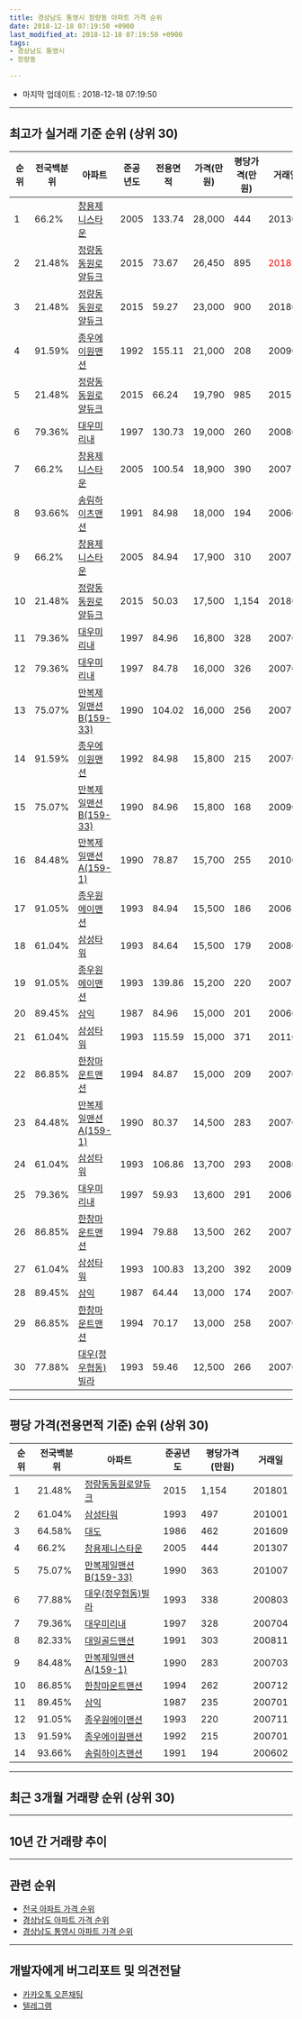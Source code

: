 ```yaml
---
title: 경상남도 통영시 정량동 아파트 가격 순위
date: 2018-12-18 07:19:50 +0900
last_modified_at: 2018-12-18 07:19:50 +0900
tags:
- 경상남도 통영시
- 정량동

---
```


* 마지막 업데이트 : 2018-12-18 07:19:50

---

## 최고가 실거래 기준 순위 (상위 30)


|순위|전국백분위|아파트|준공년도|전용면적|가격(만원)|평당가격(만원)|거래일|
|---|---|---|---|---|---|---|---|
|1|66.2%|[창용제니스타운](https://search.naver.com/search.naver?query=%EA%B2%BD%EC%83%81%EB%82%A8%EB%8F%84+%ED%86%B5%EC%98%81%EC%8B%9C+%EC%A0%95%EB%9F%89%EB%8F%99+%EC%B0%BD%EC%9A%A9%EC%A0%9C%EB%8B%88%EC%8A%A4%ED%83%80%EC%9A%B4)|2005|133.74|28,000|444|201307|
|2|21.48%|[정량동동원로얄듀크](https://search.naver.com/search.naver?query=%EA%B2%BD%EC%83%81%EB%82%A8%EB%8F%84+%ED%86%B5%EC%98%81%EC%8B%9C+%EC%A0%95%EB%9F%89%EB%8F%99+%EC%A0%95%EB%9F%89%EB%8F%99%EB%8F%99%EC%9B%90%EB%A1%9C%EC%96%84%EB%93%80%ED%81%AC)|2015|73.67|26,450|895|<span style="color:red">201810</span>|
|3|21.48%|[정량동동원로얄듀크](https://search.naver.com/search.naver?query=%EA%B2%BD%EC%83%81%EB%82%A8%EB%8F%84+%ED%86%B5%EC%98%81%EC%8B%9C+%EC%A0%95%EB%9F%89%EB%8F%99+%EC%A0%95%EB%9F%89%EB%8F%99%EB%8F%99%EC%9B%90%EB%A1%9C%EC%96%84%EB%93%80%ED%81%AC)|2015|59.27|23,000|900|201808|
|4|91.59%|[종우에이원맨션](https://search.naver.com/search.naver?query=%EA%B2%BD%EC%83%81%EB%82%A8%EB%8F%84+%ED%86%B5%EC%98%81%EC%8B%9C+%EC%A0%95%EB%9F%89%EB%8F%99+%EC%A2%85%EC%9A%B0%EC%97%90%EC%9D%B4%EC%9B%90%EB%A7%A8%EC%85%98)|1992|155.11|21,000|208|200906|
|5|21.48%|[정량동동원로얄듀크](https://search.naver.com/search.naver?query=%EA%B2%BD%EC%83%81%EB%82%A8%EB%8F%84+%ED%86%B5%EC%98%81%EC%8B%9C+%EC%A0%95%EB%9F%89%EB%8F%99+%EC%A0%95%EB%9F%89%EB%8F%99%EB%8F%99%EC%9B%90%EB%A1%9C%EC%96%84%EB%93%80%ED%81%AC)|2015|66.24|19,790|985|201511|
|6|79.36%|[대우미리내](https://search.naver.com/search.naver?query=%EA%B2%BD%EC%83%81%EB%82%A8%EB%8F%84+%ED%86%B5%EC%98%81%EC%8B%9C+%EC%A0%95%EB%9F%89%EB%8F%99+%EB%8C%80%EC%9A%B0%EB%AF%B8%EB%A6%AC%EB%82%B4)|1997|130.73|19,000|260|200803|
|7|66.2%|[창용제니스타운](https://search.naver.com/search.naver?query=%EA%B2%BD%EC%83%81%EB%82%A8%EB%8F%84+%ED%86%B5%EC%98%81%EC%8B%9C+%EC%A0%95%EB%9F%89%EB%8F%99+%EC%B0%BD%EC%9A%A9%EC%A0%9C%EB%8B%88%EC%8A%A4%ED%83%80%EC%9A%B4)|2005|100.54|18,900|390|200711|
|8|93.66%|[송림하이츠맨션](https://search.naver.com/search.naver?query=%EA%B2%BD%EC%83%81%EB%82%A8%EB%8F%84+%ED%86%B5%EC%98%81%EC%8B%9C+%EC%A0%95%EB%9F%89%EB%8F%99+%EC%86%A1%EB%A6%BC%ED%95%98%EC%9D%B4%EC%B8%A0%EB%A7%A8%EC%85%98)|1991|84.98|18,000|194|200602|
|9|66.2%|[창용제니스타운](https://search.naver.com/search.naver?query=%EA%B2%BD%EC%83%81%EB%82%A8%EB%8F%84+%ED%86%B5%EC%98%81%EC%8B%9C+%EC%A0%95%EB%9F%89%EB%8F%99+%EC%B0%BD%EC%9A%A9%EC%A0%9C%EB%8B%88%EC%8A%A4%ED%83%80%EC%9A%B4)|2005|84.94|17,900|310|200710|
|10|21.48%|[정량동동원로얄듀크](https://search.naver.com/search.naver?query=%EA%B2%BD%EC%83%81%EB%82%A8%EB%8F%84+%ED%86%B5%EC%98%81%EC%8B%9C+%EC%A0%95%EB%9F%89%EB%8F%99+%EC%A0%95%EB%9F%89%EB%8F%99%EB%8F%99%EC%9B%90%EB%A1%9C%EC%96%84%EB%93%80%ED%81%AC)|2015|50.03|17,500|1,154|201801|
|11|79.36%|[대우미리내](https://search.naver.com/search.naver?query=%EA%B2%BD%EC%83%81%EB%82%A8%EB%8F%84+%ED%86%B5%EC%98%81%EC%8B%9C+%EC%A0%95%EB%9F%89%EB%8F%99+%EB%8C%80%EC%9A%B0%EB%AF%B8%EB%A6%AC%EB%82%B4)|1997|84.96|16,800|328|200704|
|12|79.36%|[대우미리내](https://search.naver.com/search.naver?query=%EA%B2%BD%EC%83%81%EB%82%A8%EB%8F%84+%ED%86%B5%EC%98%81%EC%8B%9C+%EC%A0%95%EB%9F%89%EB%8F%99+%EB%8C%80%EC%9A%B0%EB%AF%B8%EB%A6%AC%EB%82%B4)|1997|84.78|16,000|326|200701|
|13|75.07%|[만복제일맨션B(159-33)](https://search.naver.com/search.naver?query=%EA%B2%BD%EC%83%81%EB%82%A8%EB%8F%84+%ED%86%B5%EC%98%81%EC%8B%9C+%EC%A0%95%EB%9F%89%EB%8F%99+%EB%A7%8C%EB%B3%B5%EC%A0%9C%EC%9D%BC%EB%A7%A8%EC%85%98B%28159-33%29)|1990|104.02|16,000|256|200711|
|14|91.59%|[종우에이원맨션](https://search.naver.com/search.naver?query=%EA%B2%BD%EC%83%81%EB%82%A8%EB%8F%84+%ED%86%B5%EC%98%81%EC%8B%9C+%EC%A0%95%EB%9F%89%EB%8F%99+%EC%A2%85%EC%9A%B0%EC%97%90%EC%9D%B4%EC%9B%90%EB%A7%A8%EC%85%98)|1992|84.98|15,800|215|200701|
|15|75.07%|[만복제일맨션B(159-33)](https://search.naver.com/search.naver?query=%EA%B2%BD%EC%83%81%EB%82%A8%EB%8F%84+%ED%86%B5%EC%98%81%EC%8B%9C+%EC%A0%95%EB%9F%89%EB%8F%99+%EB%A7%8C%EB%B3%B5%EC%A0%9C%EC%9D%BC%EB%A7%A8%EC%85%98B%28159-33%29)|1990|84.96|15,800|168|200904|
|16|84.48%|[만복제일맨션A(159-1)](https://search.naver.com/search.naver?query=%EA%B2%BD%EC%83%81%EB%82%A8%EB%8F%84+%ED%86%B5%EC%98%81%EC%8B%9C+%EC%A0%95%EB%9F%89%EB%8F%99+%EB%A7%8C%EB%B3%B5%EC%A0%9C%EC%9D%BC%EB%A7%A8%EC%85%98A%28159-1%29)|1990|78.87|15,700|255|201005|
|17|91.05%|[종우원에이맨션](https://search.naver.com/search.naver?query=%EA%B2%BD%EC%83%81%EB%82%A8%EB%8F%84+%ED%86%B5%EC%98%81%EC%8B%9C+%EC%A0%95%EB%9F%89%EB%8F%99+%EC%A2%85%EC%9A%B0%EC%9B%90%EC%97%90%EC%9D%B4%EB%A7%A8%EC%85%98)|1993|84.94|15,500|186|200612|
|18|61.04%|[삼성타워](https://search.naver.com/search.naver?query=%EA%B2%BD%EC%83%81%EB%82%A8%EB%8F%84+%ED%86%B5%EC%98%81%EC%8B%9C+%EC%A0%95%EB%9F%89%EB%8F%99+%EC%82%BC%EC%84%B1%ED%83%80%EC%9B%8C)|1993|84.64|15,500|179|200801|
|19|91.05%|[종우원에이맨션](https://search.naver.com/search.naver?query=%EA%B2%BD%EC%83%81%EB%82%A8%EB%8F%84+%ED%86%B5%EC%98%81%EC%8B%9C+%EC%A0%95%EB%9F%89%EB%8F%99+%EC%A2%85%EC%9A%B0%EC%9B%90%EC%97%90%EC%9D%B4%EB%A7%A8%EC%85%98)|1993|139.86|15,200|220|200711|
|20|89.45%|[삼익](https://search.naver.com/search.naver?query=%EA%B2%BD%EC%83%81%EB%82%A8%EB%8F%84+%ED%86%B5%EC%98%81%EC%8B%9C+%EC%A0%95%EB%9F%89%EB%8F%99+%EC%82%BC%EC%9D%B5)|1987|84.96|15,000|201|200602|
|21|61.04%|[삼성타워](https://search.naver.com/search.naver?query=%EA%B2%BD%EC%83%81%EB%82%A8%EB%8F%84+%ED%86%B5%EC%98%81%EC%8B%9C+%EC%A0%95%EB%9F%89%EB%8F%99+%EC%82%BC%EC%84%B1%ED%83%80%EC%9B%8C)|1993|115.59|15,000|371|201107|
|22|86.85%|[한창마운트맨션](https://search.naver.com/search.naver?query=%EA%B2%BD%EC%83%81%EB%82%A8%EB%8F%84+%ED%86%B5%EC%98%81%EC%8B%9C+%EC%A0%95%EB%9F%89%EB%8F%99+%ED%95%9C%EC%B0%BD%EB%A7%88%EC%9A%B4%ED%8A%B8%EB%A7%A8%EC%85%98)|1994|84.87|15,000|209|200704|
|23|84.48%|[만복제일맨션A(159-1)](https://search.naver.com/search.naver?query=%EA%B2%BD%EC%83%81%EB%82%A8%EB%8F%84+%ED%86%B5%EC%98%81%EC%8B%9C+%EC%A0%95%EB%9F%89%EB%8F%99+%EB%A7%8C%EB%B3%B5%EC%A0%9C%EC%9D%BC%EB%A7%A8%EC%85%98A%28159-1%29)|1990|80.37|14,500|283|200703|
|24|61.04%|[삼성타워](https://search.naver.com/search.naver?query=%EA%B2%BD%EC%83%81%EB%82%A8%EB%8F%84+%ED%86%B5%EC%98%81%EC%8B%9C+%EC%A0%95%EB%9F%89%EB%8F%99+%EC%82%BC%EC%84%B1%ED%83%80%EC%9B%8C)|1993|106.86|13,700|293|200803|
|25|79.36%|[대우미리내](https://search.naver.com/search.naver?query=%EA%B2%BD%EC%83%81%EB%82%A8%EB%8F%84+%ED%86%B5%EC%98%81%EC%8B%9C+%EC%A0%95%EB%9F%89%EB%8F%99+%EB%8C%80%EC%9A%B0%EB%AF%B8%EB%A6%AC%EB%82%B4)|1997|59.93|13,600|291|200612|
|26|86.85%|[한창마운트맨션](https://search.naver.com/search.naver?query=%EA%B2%BD%EC%83%81%EB%82%A8%EB%8F%84+%ED%86%B5%EC%98%81%EC%8B%9C+%EC%A0%95%EB%9F%89%EB%8F%99+%ED%95%9C%EC%B0%BD%EB%A7%88%EC%9A%B4%ED%8A%B8%EB%A7%A8%EC%85%98)|1994|79.88|13,500|262|200712|
|27|61.04%|[삼성타워](https://search.naver.com/search.naver?query=%EA%B2%BD%EC%83%81%EB%82%A8%EB%8F%84+%ED%86%B5%EC%98%81%EC%8B%9C+%EC%A0%95%EB%9F%89%EB%8F%99+%EC%82%BC%EC%84%B1%ED%83%80%EC%9B%8C)|1993|100.83|13,200|392|200910|
|28|89.45%|[삼익](https://search.naver.com/search.naver?query=%EA%B2%BD%EC%83%81%EB%82%A8%EB%8F%84+%ED%86%B5%EC%98%81%EC%8B%9C+%EC%A0%95%EB%9F%89%EB%8F%99+%EC%82%BC%EC%9D%B5)|1987|64.44|13,000|174|200705|
|29|86.85%|[한창마운트맨션](https://search.naver.com/search.naver?query=%EA%B2%BD%EC%83%81%EB%82%A8%EB%8F%84+%ED%86%B5%EC%98%81%EC%8B%9C+%EC%A0%95%EB%9F%89%EB%8F%99+%ED%95%9C%EC%B0%BD%EB%A7%88%EC%9A%B4%ED%8A%B8%EB%A7%A8%EC%85%98)|1994|70.17|13,000|258|200703|
|30|77.88%|[대우(정우협동)빌라](https://search.naver.com/search.naver?query=%EA%B2%BD%EC%83%81%EB%82%A8%EB%8F%84+%ED%86%B5%EC%98%81%EC%8B%9C+%EC%A0%95%EB%9F%89%EB%8F%99+%EB%8C%80%EC%9A%B0%28%EC%A0%95%EC%9A%B0%ED%98%91%EB%8F%99%29%EB%B9%8C%EB%9D%BC)|1993|59.46|12,500|266|200701|


---

## 평당 가격(전용면적 기준) 순위 (상위 30)


|순위|전국백분위|아파트|준공년도|평당가격(만원)|거래일|
|---|---|---|---|---|---|
|1|21.48%|[정량동동원로얄듀크](https://search.naver.com/search.naver?query=%EA%B2%BD%EC%83%81%EB%82%A8%EB%8F%84+%ED%86%B5%EC%98%81%EC%8B%9C+%EC%A0%95%EB%9F%89%EB%8F%99+%EC%A0%95%EB%9F%89%EB%8F%99%EB%8F%99%EC%9B%90%EB%A1%9C%EC%96%84%EB%93%80%ED%81%AC)|2015|1,154|201801|
|2|61.04%|[삼성타워](https://search.naver.com/search.naver?query=%EA%B2%BD%EC%83%81%EB%82%A8%EB%8F%84+%ED%86%B5%EC%98%81%EC%8B%9C+%EC%A0%95%EB%9F%89%EB%8F%99+%EC%82%BC%EC%84%B1%ED%83%80%EC%9B%8C)|1993|497|201001|
|3|64.58%|[대도](https://search.naver.com/search.naver?query=%EA%B2%BD%EC%83%81%EB%82%A8%EB%8F%84+%ED%86%B5%EC%98%81%EC%8B%9C+%EC%A0%95%EB%9F%89%EB%8F%99+%EB%8C%80%EB%8F%84)|1986|462|201609|
|4|66.2%|[창용제니스타운](https://search.naver.com/search.naver?query=%EA%B2%BD%EC%83%81%EB%82%A8%EB%8F%84+%ED%86%B5%EC%98%81%EC%8B%9C+%EC%A0%95%EB%9F%89%EB%8F%99+%EC%B0%BD%EC%9A%A9%EC%A0%9C%EB%8B%88%EC%8A%A4%ED%83%80%EC%9A%B4)|2005|444|201307|
|5|75.07%|[만복제일맨션B(159-33)](https://search.naver.com/search.naver?query=%EA%B2%BD%EC%83%81%EB%82%A8%EB%8F%84+%ED%86%B5%EC%98%81%EC%8B%9C+%EC%A0%95%EB%9F%89%EB%8F%99+%EB%A7%8C%EB%B3%B5%EC%A0%9C%EC%9D%BC%EB%A7%A8%EC%85%98B%28159-33%29)|1990|363|201007|
|6|77.88%|[대우(정우협동)빌라](https://search.naver.com/search.naver?query=%EA%B2%BD%EC%83%81%EB%82%A8%EB%8F%84+%ED%86%B5%EC%98%81%EC%8B%9C+%EC%A0%95%EB%9F%89%EB%8F%99+%EB%8C%80%EC%9A%B0%28%EC%A0%95%EC%9A%B0%ED%98%91%EB%8F%99%29%EB%B9%8C%EB%9D%BC)|1993|338|200803|
|7|79.36%|[대우미리내](https://search.naver.com/search.naver?query=%EA%B2%BD%EC%83%81%EB%82%A8%EB%8F%84+%ED%86%B5%EC%98%81%EC%8B%9C+%EC%A0%95%EB%9F%89%EB%8F%99+%EB%8C%80%EC%9A%B0%EB%AF%B8%EB%A6%AC%EB%82%B4)|1997|328|200704|
|8|82.33%|[대일골드맨션](https://search.naver.com/search.naver?query=%EA%B2%BD%EC%83%81%EB%82%A8%EB%8F%84+%ED%86%B5%EC%98%81%EC%8B%9C+%EC%A0%95%EB%9F%89%EB%8F%99+%EB%8C%80%EC%9D%BC%EA%B3%A8%EB%93%9C%EB%A7%A8%EC%85%98)|1991|303|200811|
|9|84.48%|[만복제일맨션A(159-1)](https://search.naver.com/search.naver?query=%EA%B2%BD%EC%83%81%EB%82%A8%EB%8F%84+%ED%86%B5%EC%98%81%EC%8B%9C+%EC%A0%95%EB%9F%89%EB%8F%99+%EB%A7%8C%EB%B3%B5%EC%A0%9C%EC%9D%BC%EB%A7%A8%EC%85%98A%28159-1%29)|1990|283|200703|
|10|86.85%|[한창마운트맨션](https://search.naver.com/search.naver?query=%EA%B2%BD%EC%83%81%EB%82%A8%EB%8F%84+%ED%86%B5%EC%98%81%EC%8B%9C+%EC%A0%95%EB%9F%89%EB%8F%99+%ED%95%9C%EC%B0%BD%EB%A7%88%EC%9A%B4%ED%8A%B8%EB%A7%A8%EC%85%98)|1994|262|200712|
|11|89.45%|[삼익](https://search.naver.com/search.naver?query=%EA%B2%BD%EC%83%81%EB%82%A8%EB%8F%84+%ED%86%B5%EC%98%81%EC%8B%9C+%EC%A0%95%EB%9F%89%EB%8F%99+%EC%82%BC%EC%9D%B5)|1987|235|200701|
|12|91.05%|[종우원에이맨션](https://search.naver.com/search.naver?query=%EA%B2%BD%EC%83%81%EB%82%A8%EB%8F%84+%ED%86%B5%EC%98%81%EC%8B%9C+%EC%A0%95%EB%9F%89%EB%8F%99+%EC%A2%85%EC%9A%B0%EC%9B%90%EC%97%90%EC%9D%B4%EB%A7%A8%EC%85%98)|1993|220|200711|
|13|91.59%|[종우에이원맨션](https://search.naver.com/search.naver?query=%EA%B2%BD%EC%83%81%EB%82%A8%EB%8F%84+%ED%86%B5%EC%98%81%EC%8B%9C+%EC%A0%95%EB%9F%89%EB%8F%99+%EC%A2%85%EC%9A%B0%EC%97%90%EC%9D%B4%EC%9B%90%EB%A7%A8%EC%85%98)|1992|215|200701|
|14|93.66%|[송림하이츠맨션](https://search.naver.com/search.naver?query=%EA%B2%BD%EC%83%81%EB%82%A8%EB%8F%84+%ED%86%B5%EC%98%81%EC%8B%9C+%EC%A0%95%EB%9F%89%EB%8F%99+%EC%86%A1%EB%A6%BC%ED%95%98%EC%9D%B4%EC%B8%A0%EB%A7%A8%EC%85%98)|1991|194|200602|


---

## 최근 3개월 거래량 순위 (상위 30)


<div style="width:100%;">
    <canvas id="deal_count_ranking" height="250"></canvas>
</div>


<script>
new Chart(document.getElementById("deal_count_ranking"), {
    type: 'horizontalBar',
    data: {
        labels: ['정량동동원로얄듀크', '종우에이원맨션', '대도', '삼익', '송림하이츠맨션', '종우원에이맨션', '대우(정우협동)빌라'],
        datasets: [{
            label: '실거래 수',
            data: [3, 2, 2, 1, 1, 1, 1],
            borderColor: "rgba(255, 0, 128, 1)",
            backgroundColor: "rgba(255, 0, 128, 0.5)",
            fill: false,
        }]
    },
    options: {
        responsive: true,
        title: {
            display: true,
            text: '최근 3개월 거래량 순위'
        },
        tooltips: {
            mode: 'index',
            intersect: false,
            callbacks: {
                title: function(tooltipItems, data) {
                    return "실거래 수:";
                },
                label: function(tooltipItem, data) {
                    return data.labels[tooltipItem.index] + ": " + tooltipItem.xLabel;
                }
            }
        },
        hover: {
            mode: 'nearest',
            intersect: true
        },
        scales: {
            xAxes: [{
                display: true,
                scaleLabel: {
                    display: true,
                    labelString: '실거래 수'
                },
                ticks: {
                    suggestedMin: 0,
                }
            }],
            yAxes: [{
                display: true,
                ticks: {
                    autoSkip: false,
                    callback: function(value, index, values) {
                        if (value.length > 15)
                            return value.substr(0, 13) + "...";
                        else
                            return value;
                    }
                },
                scaleLabel: {
                    display: false,
                }
            }]
        }
    }
});

</script>


---

## 10년 간 거래량 추이


<div style="width:100%;">
    <canvas id="deal_progress" height="250"></canvas>
</div>

<script>
new Chart(document.getElementById("deal_progress"), {
    type: 'line',
    data: {
        labels: ['200812','200901','200902','200903','200904','200905','200906','200907','200908','200909','200910','200911','200912','201001','201002','201003','201004','201005','201006','201007','201008','201009','201010','201011','201012','201101','201102','201103','201104','201105','201106','201107','201108','201109','201110','201111','201112','201201','201202','201203','201204','201205','201206','201207','201208','201209','201210','201211','201212','201301','201302','201303','201304','201305','201306','201307','201308','201309','201310','201311','201312','201401','201402','201403','201404','201405','201406','201407','201408','201409','201410','201411','201412','201501','201502','201503','201504','201505','201506','201507','201508','201509','201510','201511','201512','201601','201602','201603','201604','201605','201606','201607','201608','201609','201610','201611','201612','201701','201702','201703','201704','201705','201706','201707','201708','201709','201710','201711','201712','201801','201802','201803','201804','201805','201806','201807','201808','201809','201810','201811','201812'],
        datasets: [{
            label: '실거래 수',
            pointRadius: 1,
            data: [6, 3, 7, 12, 8, 6, 8, 6, 3, 7, 5, 4, 9, 6, 5, 5, 7, 9, 4, 3, 5, 7, 10, 7, 5, 4, 8, 13, 7, 7, 5, 5, 7, 9, 9, 12, 2, 6, 3, 2, 7, 4, 7, 0, 6, 3, 4, 4, 0, 3, 7, 7, 3, 7, 4, 4, 3, 4, 3, 3, 5, 6, 5, 7, 7, 4, 4, 5, 3, 12, 4, 3, 6, 4, 5, 10, 6, 7, 4, 9, 10, 5, 6, 5, 6, 3, 3, 4, 4, 12, 4, 6, 5, 3, 2, 8, 4, 0, 8, 3, 6, 2, 3, 2, 2, 7, 4, 8, 2, 3, 4, 6, 5, 5, 5, 3, 6, 3, 9, 2, 0],
            borderColor: "rgba(255, 201, 14, 1)",
            backgroundColor: "rgba(255, 201, 14, 0.5)",
            fill: true,
        }]
    },
    options: {
        responsive: true,
        title: {
            display: true,
            text: '10년간 거래량 추이'
        },
        tooltips: {
            mode: 'index',
            intersect: false,
        },
        hover: {
            mode: 'nearest',
            intersect: true
        },
        scales: {
            xAxes: [{
                display: true,
                scaleLabel: {
                    display: true,
                    labelString: '년/월'
                }
            }],
            yAxes: [{
                display: true,
                ticks: {
                    suggestedMin: 0,
                },
                scaleLabel: {
                    display: true,
                    labelString: '실거래 수'
                }
            }]
        }
    }
});

</script>


---

## 관련 순위

- [전국 아파트 가격 순위](https://inasie.github.io/apt-ranking/전국)
- [경상남도 아파트 가격 순위](https://inasie.github.io/apt-ranking/경상남도)
- [경상남도 통영시 아파트 가격 순위](https://inasie.github.io/apt-ranking/경상남도-통영시)


---

## 개발자에게 버그리포트 및 의견전달

- [카카오톡 오픈채팅](https://open.kakao.com/o/gLJUAP4)
- [텔레그램](https://t.me/inasie)

